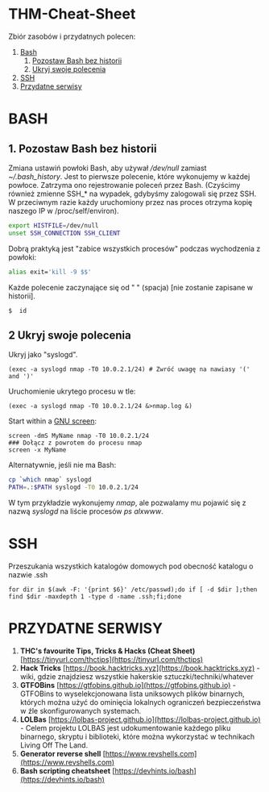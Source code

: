 # THM-Cheat-Sheet
Zbiór zasobów i przydatnych polecen:

1. [Bash](#bash)
   1. [Pozostaw Bash bez historii](#bash-no-history)
   1. [Ukryj swoje polecenia](#bash-hide-command)
1. [SSH](#ssh)
1. [Przydatne serwisy](#serwisy)

<a id="bash"></a>
# BASH


<a id="bash-no-history"></a>
## 1. Pozostaw Bash bez historii
Zmiana ustawiń powłoki Bash, aby używał */dev/null* zamiast *~/.bash_history*. Jest to pierwsze polecenie, które wykonujemy w każdej powłoce. Zatrzyma ono rejestrowanie poleceń przez Bash.
(Czyścimy również zmienne SSH_* na wypadek, gdybyśmy zalogowali się przez SSH. W przeciwnym razie każdy uruchomiony przez nas proces otrzyma kopię naszego IP w /proc/self/environ).
```sh
export HISTFILE=/dev/null
unset SSH_CONNECTION SSH_CLIENT
```
Dobrą praktyką jest "zabice wszystkich procesów" podczas wychodzenia z powłoki:
```sh
alias exit='kill -9 $$'
```
Każde polecenie zaczynające się od " " (spacja) [nie zostanie zapisane w historii].
```
$  id
```
<a id="bash-hide-command"></a>
## 2 Ukryj swoje polecenia
Ukryj jako "syslogd".

```shell
(exec -a syslogd nmap -T0 10.0.2.1/24) # Zwróć uwagę na nawiasy '(' and ')'
```

Uruchomienie ukrytego procesu w tle:
```
(exec -a syslogd nmap -T0 10.0.2.1/24 &>nmap.log &)
```

Start within a [GNU screen](https://linux.die.net/man/1/screen):
```
screen -dmS MyName nmap -T0 10.0.2.1/24
### Dołącz z powrotem do procesu nmap
screen -x MyName
```

Alternatywnie, jeśli nie ma Bash:
```sh
cp `which nmap` syslogd
PATH=.:$PATH syslogd -T0 10.0.2.1/24
```
W tym przykładzie wykonujemy *nmap*, ale pozwalamy mu pojawić się z nazwą *syslogd* na liście procesów *ps alxwww*.

<a id="ssh"></a>
# SSH

Przeszukania wszystkich katalogów domowych pod obecność katalogu o nazwie .ssh
```
for dir in $(awk -F: '{print $6}' /etc/passwd);do if [ -d $dir ];then find $dir -maxdepth 1 -type d -name .ssh;fi;done
```
<a id="serwisy"></a>
# PRZYDATNE SERWISY
1. **THC's favourite Tips, Tricks & Hacks (Cheat Sheet)** [https://tinyurl.com/thctips](https://tinyurl.com/thctips)
1. **Hack Tricks** [https://book.hacktricks.xyz](https://book.hacktricks.xyz) - wiki, gdzie znajdziesz wszystkie hakerskie sztuczki/techniki/whatever
1. **GTFOBins** [https://gtfobins.github.io](https://gtfobins.github.io) - GTFOBins to wyselekcjonowana lista uniksowych plików binarnych, których można użyć do ominięcia lokalnych ograniczeń bezpieczeństwa w źle skonfigurowanych systemach.
1. **LOLBas** [https://lolbas-project.github.io](https://lolbas-project.github.io) - Celem projektu LOLBAS jest udokumentowanie każdego pliku binarnego, skryptu i biblioteki, które można wykorzystać w technikach Living Off The Land. 
1. **Generator reverse shell** [https://www.revshells.com](https://www.revshells.com)
1. **Bash scripting cheatsheet** [https://devhints.io/bash](https://devhints.io/bash)
